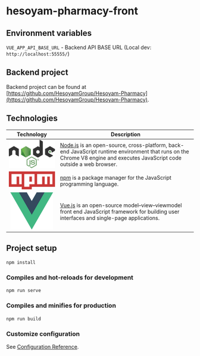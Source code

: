 # hesoyam-pharmacy-front

## Environment variables
`VUE_APP_API_BASE_URL` - Backend API BASE URL (Local dev: `http://localhost:55555/`)

## Backend project

Backend project can be found at [https://github.com/HesoyamGroup/Hesoyam-Pharmacy](https://github.com/HesoyamGroup/Hesoyam-Pharmacy).

## Technologies

| Technology | Description |
| :--------: | ----------- |
| ![Node logo](assets/nodejs.png) | [Node.js](https://nodejs.org/en/) is an open-source, cross-platform, back-end JavaScript runtime environment that runs on the Chrome V8 engine and executes JavaScript code outside a web browser.|
| ![npm logo](assets/npm.png) | [npm](https://www.npmjs.com/) is a package manager for the JavaScript programming language.|
| ![Vuejs logo](assets/vue.png) | [Vue.js](https://vuejs.org/) is an open-source model–view–viewmodel front end JavaScript framework for building user interfaces and single-page applications.|

## Project setup
```
npm install
```

### Compiles and hot-reloads for development
```
npm run serve
```

### Compiles and minifies for production
```
npm run build
```

### Customize configuration
See [Configuration Reference](https://cli.vuejs.org/config/).
